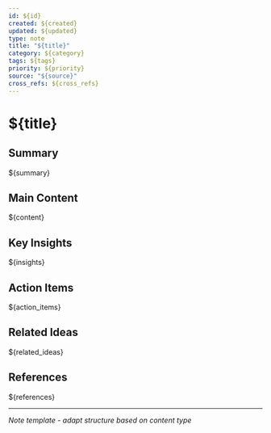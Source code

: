 ```yaml
---
id: ${id}
created: ${created}
updated: ${updated}
type: note
title: "${title}"
category: ${category}
tags: ${tags}
priority: ${priority}
source: "${source}"
cross_refs: ${cross_refs}
---
```


# ${title}

## Summary
${summary}

## Main Content
${content}

## Key Insights
${insights}

## Action Items
${action_items}

## Related Ideas
${related_ideas}

## References
${references}

---

*Note template - adapt structure based on content type* 